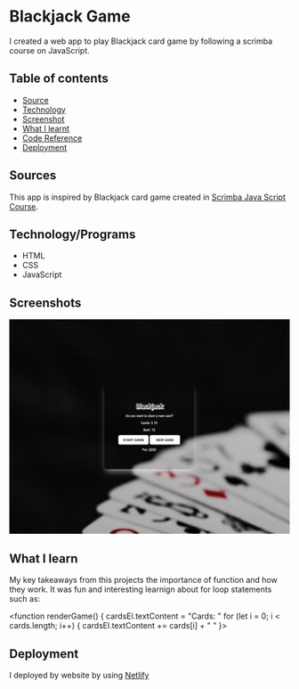 # Blackjack Game

I created a web app to play Blackjack card game by following a scrimba course on JavaScript.


## Table of contents

 - [Source](/#Sources)
 - [Technology](/#Technology)
 - [Screenshot](/#Screenshot)
 - [What I learnt](/#WhatILearnt)
 - [Code Reference](/#codeReference)
 - [Deployment](/#deployment)


## Sources
This app is inspired by Blackjack card game created in [Scrimba Java Script Course](https://scrimba.com/learn/learnjavascript).



## Technology/Programs

- HTML
- CSS
- JavaScript


## Screenshots

!["Picture of rendered game"](/images/screenshot.png)


## What I learn

My key takeaways from this projects the importance of function and how they work. It was fun and interesting learnign about for loop statements such as:


<function renderGame() {
    cardsEl.textContent = "Cards: "
    for (let i = 0; i < cards.length; i++) {
        cardsEl.textContent += cards[i] + " "
    }>
    
    
 
## Deployment
I deployed by website by using [Netlify](https://scintillating-hamster-cf784e.netlify.app/)


